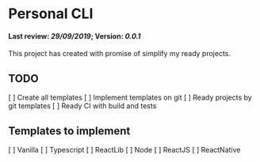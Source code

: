# Personal CLI

#### Last review: _29/09/2019_; Version: _0.0.1_

This project has created with promise of simplify my ready projects.

## TODO

[ ] Create all templates
[ ] Implement templates on git
[ ] Ready projects by git templates
[ ] Ready CI with build and tests

## Templates to implement

[ ] Vanilla
[ ] Typescript
[ ] ReactLib
[ ] Node
[ ] ReactJS
[ ] ReactNative
